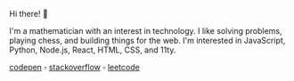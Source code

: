 Hi there! 👋

I'm a mathematician with an interest in technology. I like solving problems, playing chess, and building things for the web. I'm interested in JavaScript, Python, Node.js, React, HTML, CSS, and 11ty.

[codepen][codepen] ▫ [stackoverflow][stackoverflow] ▫ [leetcode][leetcode]

[leetcode]: https://leetcode.com/t0n/
[codepen]: https://codepen.io/tannerdolby
[stackoverflow]: https://stackoverflow.com/users/11389581/tanner-dolby
